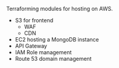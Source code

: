 Terraforming modules for hosting on AWS.
- S3 for frontend
    - WAF
    - CDN
- EC2 hosting a MongoDB instance
- API Gateway
- IAM Role management
- Route 53 domain management